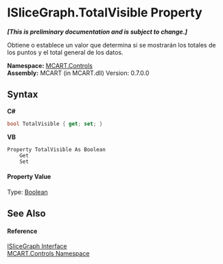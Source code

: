 # ISliceGraph.TotalVisible Property 
 _**\[This is preliminary documentation and is subject to change.\]**_

Obtiene o establece un valor que determina si se mostrarán los totales de los puntos y el total general de los datos.

**Namespace:**&nbsp;<a href="1c9d7a8e-81d4-838a-f87d-7379b253b6ce">MCART.Controls</a><br />**Assembly:**&nbsp;MCART (in MCART.dll) Version: 0.7.0.0

## Syntax

**C#**<br />
``` C#
bool TotalVisible { get; set; }
```

**VB**<br />
``` VB
Property TotalVisible As Boolean
	Get
	Set
```


#### Property Value
Type: <a href="http://msdn2.microsoft.com/es-es/library/a28wyd50" target="_blank">Boolean</a>

## See Also


#### Reference
<a href="1de9a863-a257-9f6b-d833-1fa7d5fae46d">ISliceGraph Interface</a><br /><a href="1c9d7a8e-81d4-838a-f87d-7379b253b6ce">MCART.Controls Namespace</a><br />